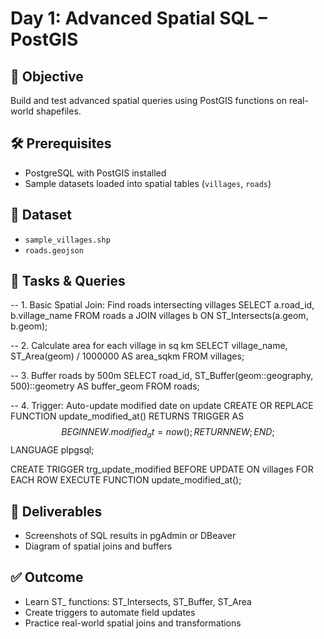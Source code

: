 # Day 1: Advanced Spatial SQL – PostGIS

## 📌 Objective
Build and test advanced spatial queries using PostGIS functions on real-world shapefiles.

## 🛠 Prerequisites
- PostgreSQL with PostGIS installed
- Sample datasets loaded into spatial tables (`villages`, `roads`)

## 📂 Dataset
- `sample_villages.shp`
- `roads.geojson`

## 🧪 Tasks & Queries

-- 1. Basic Spatial Join: Find roads intersecting villages
SELECT a.road_id, b.village_name
FROM roads a
JOIN villages b
  ON ST_Intersects(a.geom, b.geom);

-- 2. Calculate area for each village in sq km
SELECT village_name,
       ST_Area(geom) / 1000000 AS area_sqkm
FROM villages;

-- 3. Buffer roads by 500m
SELECT road_id,
       ST_Buffer(geom::geography, 500)::geometry AS buffer_geom
FROM roads;

-- 4. Trigger: Auto-update modified date on update
CREATE OR REPLACE FUNCTION update_modified_at()
RETURNS TRIGGER AS $$
BEGIN
  NEW.modified_at = now();
  RETURN NEW;
END;
$$ LANGUAGE plpgsql;

CREATE TRIGGER trg_update_modified
BEFORE UPDATE ON villages
FOR EACH ROW
EXECUTE FUNCTION update_modified_at();

## 📸 Deliverables
- Screenshots of SQL results in pgAdmin or DBeaver
- Diagram of spatial joins and buffers

## ✅ Outcome
- Learn ST_ functions: ST_Intersects, ST_Buffer, ST_Area
- Create triggers to automate field updates
- Practice real-world spatial joins and transformations
